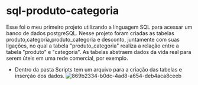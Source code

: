 # sql-produto-categoria
Esse foi o meu primeiro projeto utilizando a linguagem SQL para acessar um banco de dados postgreSQL. Nesse projeto foram criadas as tabelas produto,categoria,produto_categoria e desconto, juntamente com suas ligações, no qual a tabela "produto_categoria" realiza a relação entre a tabela "produto" e "categoria". As tabelas abstraem dados da vida real para serem úteis em uma rede comercial, por exemplo.


 - Dentro da pasta Scripts tem um arquivo para a criação das tabelas e inserção dos dados.
![869b2334-b0dc-4ad8-a654-deb4aca8ceeb](https://user-images.githubusercontent.com/106412675/189252913-150f2573-ddf0-4de6-a75a-25baaa89a2fd.jpg)
